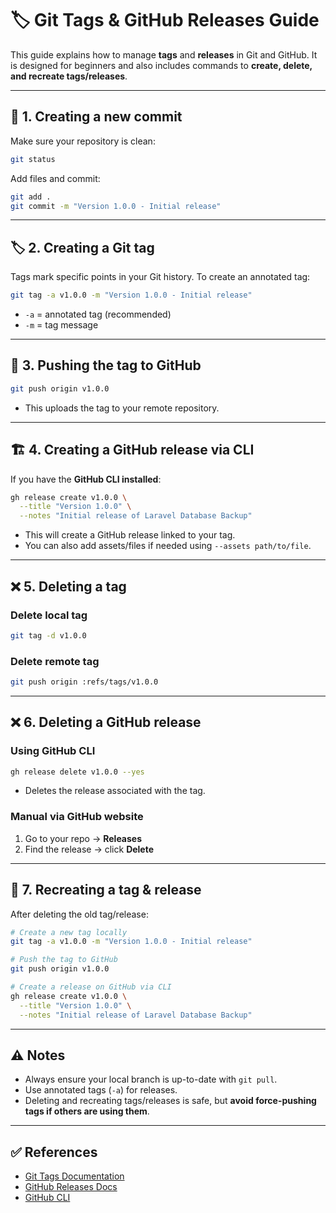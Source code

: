 # 🏷 Git Tags & GitHub Releases Guide

This guide explains how to manage **tags** and **releases** in Git and GitHub. It is designed for beginners and also includes commands to **create, delete, and recreate tags/releases**.

---

## 📌 1. Creating a new commit

Make sure your repository is clean:

```bash
git status
```

Add files and commit:

```bash
git add .
git commit -m "Version 1.0.0 - Initial release"
```

---

## 🏷 2. Creating a Git tag

Tags mark specific points in your Git history. To create an annotated tag:

```bash
git tag -a v1.0.0 -m "Version 1.0.0 - Initial release"
```

* `-a` = annotated tag (recommended)
* `-m` = tag message

---

## 🚀 3. Pushing the tag to GitHub

```bash
git push origin v1.0.0
```

* This uploads the tag to your remote repository.

---

## 🏗 4. Creating a GitHub release via CLI

If you have the **GitHub CLI installed**:

```bash
gh release create v1.0.0 \
  --title "Version 1.0.0" \
  --notes "Initial release of Laravel Database Backup"
```

* This will create a GitHub release linked to your tag.
* You can also add assets/files if needed using `--assets path/to/file`.

---

## ❌ 5. Deleting a tag

### **Delete local tag**

```bash
git tag -d v1.0.0
```

### **Delete remote tag**

```bash
git push origin :refs/tags/v1.0.0
```

---

## ❌ 6. Deleting a GitHub release

### **Using GitHub CLI**

```bash
gh release delete v1.0.0 --yes
```

* Deletes the release associated with the tag.

### **Manual via GitHub website**

1. Go to your repo → **Releases**
2. Find the release → click **Delete**

---

## 🔄 7. Recreating a tag & release

After deleting the old tag/release:

```bash
# Create a new tag locally
git tag -a v1.0.0 -m "Version 1.0.0 - Initial release"

# Push the tag to GitHub
git push origin v1.0.0

# Create a release on GitHub via CLI
gh release create v1.0.0 \
  --title "Version 1.0.0" \
  --notes "Initial release of Laravel Database Backup"
```

---

## ⚠️ Notes

* Always ensure your local branch is up-to-date with `git pull`.
* Use annotated tags (`-a`) for releases.
* Deleting and recreating tags/releases is safe, but **avoid force-pushing tags if others are using them**.

---

## ✅ References

* [Git Tags Documentation](https://git-scm.com/book/en/v2/Git-Basics-Tagging)
* [GitHub Releases Docs](https://docs.github.com/en/repositories/releasing-projects-on-github/about-releases)
* [GitHub CLI](https://cli.github.com/)
